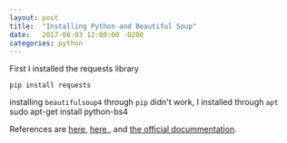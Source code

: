 ```yaml
---
layout: post
title:  "Installing Python and Beautiful Soup"
date:   2017-08-03 12:00:00 -0200
categories: python
---
```


First I installed the requests library

    pip install requests

installing `beautifulsoup4` through `pip` didn't work, I installed through
`apt`
    sudo apt-get install python-bs4

References are
<a href="https://www.digitalocean.com/community/tutorials/how-to-scrape-web-pages-with-beautiful-soup-and-python-3">here</a>,
<a href="https://www.digitalocean.com/community/tutorials/how-to-work-with-web-data-using-requests-and-beautiful-soup-with-python-3">here
</a>, and <a href="https://www.crummy.com/software/BeautifulSoup/bs4/doc/">
the official docummentation</a>.
